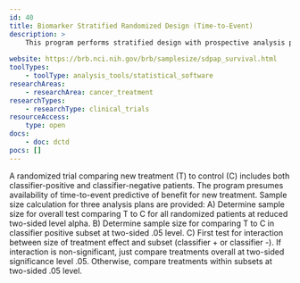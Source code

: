 ```yaml
---
id: 40
title: Biomarker Stratified Randomized Design (Time-to-Event)
description: >
    This program performs stratified design with prospective analysis plan and time-to-event endpoint. 
    
website: https://brb.nci.nih.gov/brb/samplesize/sdpap_survival.html
toolTypes:
    - toolType: analysis_tools/statistical_software
researchAreas:
    - researchArea: cancer_treatment
researchTypes:
    - researchType: clinical_trials
resourceAccess:
    type: open
docs:
    - doc: dctd
pocs: []        
---
```

A randomized trial comparing new treatment (T) to control (C) includes both classifier-positive and classifier-negative patients. The program presumes availability of time-to-event predictive of benefit for new treatment. Sample size calculation for three analysis plans are provided: A) Determine sample size for overall test comparing T to C for all randomized patients at reduced two-sided level alpha.  B) Determine sample size for comparing T to C in classifier positive subset at two-sided .05 level.  C) First test for interaction between size of treatment effect and subset (classifier + or classifier -). If interaction is non-significant, just compare treatments overall at two-sided significance level .05. Otherwise, compare treatments within subsets at two-sided .05 level.
